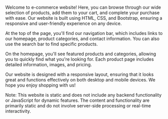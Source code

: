 Welcome to  e-commerce website! Here, you can browse through our wide selection of products, add them to your cart, and complete your purchase with ease. Our website is built using HTML, CSS, and Bootstrap, ensuring a responsive and user-friendly experience on any device.

At the top of the page, you'll find our navigation bar, which includes links to our homepage, product categories, and contact information. You can also use the search bar to find specific products.

On the homepage, you'll see featured products and categories, allowing you to quickly find what you're looking for. Each product page includes detailed information, images, and pricing.

Our website is designed with a responsive layout, ensuring that it looks great and functions effectively on both desktop and mobile devices. We hope you enjoy shopping with us!

Note: This website is static and does not include any backend functionality or JavaScript for dynamic features. The content and functionality are primarily static and do not involve server-side processing or real-time interactivity.

